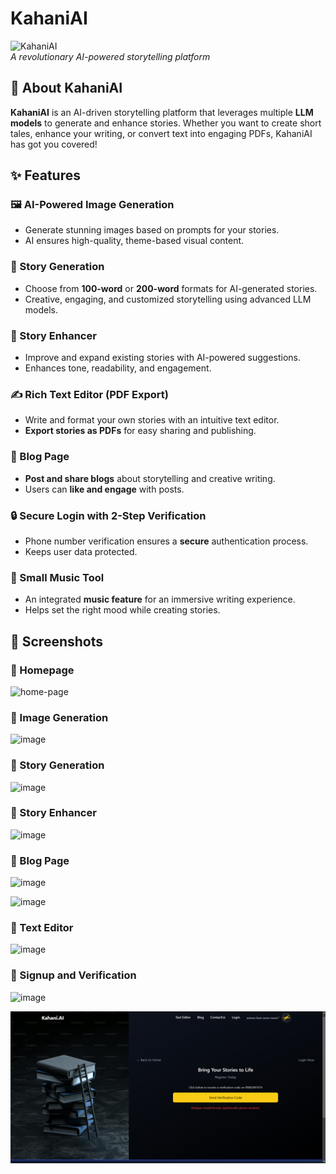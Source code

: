 # KahaniAI

![KahaniAI](https://your-image-url.com/banner.png)  
*A revolutionary AI-powered storytelling platform*

## 🚀 About KahaniAI
**KahaniAI** is an AI-driven storytelling platform that leverages multiple **LLM models** to generate and enhance stories. Whether you want to create short tales, enhance your writing, or convert text into engaging PDFs, KahaniAI has got you covered!

## ✨ Features

### 🖼️ AI-Powered Image Generation
- Generate stunning images based on prompts for your stories.
- AI ensures high-quality, theme-based visual content.

### 📖 Story Generation
- Choose from **100-word** or **200-word** formats for AI-generated stories.
- Creative, engaging, and customized storytelling using advanced LLM models.

### 📝 Story Enhancer
- Improve and expand existing stories with AI-powered suggestions.
- Enhances tone, readability, and engagement.

### ✍️ Rich Text Editor (PDF Export)
- Write and format your own stories with an intuitive text editor.
- **Export stories as PDFs** for easy sharing and publishing.

### 📰 Blog Page
- **Post and share blogs** about storytelling and creative writing.
- Users can **like and engage** with posts.

### 🔒 Secure Login with 2-Step Verification
- Phone number verification ensures a **secure** authentication process.
- Keeps user data protected.

### 🎵 Small Music Tool
- An integrated **music feature** for an immersive writing experience.
- Helps set the right mood while creating stories.

## 📸 Screenshots

### 🔹 Homepage
![home-page](https://github.com/user-attachments/assets/a56fdf1c-4472-4ec6-80c3-eaa4668059f1)

### 🔹 Image Generation
![image](https://github.com/user-attachments/assets/7f18badc-8286-4b98-9e3e-b2791701fd60)

### 🔹 Story Generation
![image](https://github.com/user-attachments/assets/951c1e8e-2037-42b5-9ca8-216875b64a47)

### 🔹 Story Enhancer
![image](https://github.com/user-attachments/assets/df520ab9-ce91-469a-81ad-e0c8874de274)

### 🔹 Blog Page
![image](https://github.com/user-attachments/assets/3d9a6c02-f8df-45bd-bb6e-6424ffe27689)

![image](https://github.com/user-attachments/assets/f1805ceb-e5a3-4faf-a88a-a74f57033d09)

### 🔹 Text Editor
![image](https://github.com/user-attachments/assets/aae96dff-133b-4261-a507-353115b2d012)

### 🔹 Signup and Verification
![image](https://github.com/user-attachments/assets/ff186f76-4d6a-43db-95c0-0b0d9fe72104)

![Verification Page](screenshots/verification.png)

